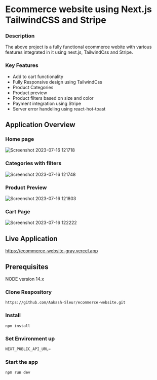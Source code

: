 # Ecommerce website using Next.js TailwindCSS and Stripe

### Description

The above project is a fully functional ecommerce webite with various features integrated in it using next.js, TailwindCss and Stripe.

### Key Features
 - Add to cart functionality
 - Fully Responsive design using TailwindCss
 - Product Categories 
 - Product preview
 - Product filters based on size and color
 - Payment integration using Stripe
 - Server error handeling using react-hot-toast

## Application Overview

### Home page
![Screenshot 2023-07-16 121718](https://github.com/Aakash-Sleur/ecommerce-website/assets/112175038/c7a6f349-2323-455b-be28-375ae02e071b)

### Categories with filters
![Screenshot 2023-07-16 121748](https://github.com/Aakash-Sleur/ecommerce-website/assets/112175038/32a46bcf-e04d-4663-809d-1b408203ece6)

### Product Preview
![Screenshot 2023-07-16 121803](https://github.com/Aakash-Sleur/ecommerce-website/assets/112175038/98ef438c-4663-4e76-a269-564a38531424)

### Cart Page
![Screenshot 2023-07-16 122222](https://github.com/Aakash-Sleur/ecommerce-website/assets/112175038/58ec235d-8f1b-4426-bc96-47ecde41a4d1)

## Live Application

https://ecommerce-website-gray.vercel.app

## Prerequisites

NODE version 14.x

### Clone Respository

```shell
https://github.com/Aakash-Sleur/ecommerce-website.git
```

### Install
```shell
npm install
```


### Set Environment up
```js
NEXT_PUBLIC_API_URL=
```


### Start the app
```shell
npm run dev
```
